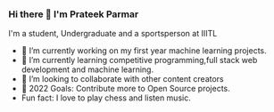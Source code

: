 ### Hi there 👋 I'm Prateek Parmar


I'm a student, Undergraduate and a sportsperson at IIITL

- 🔭 I’m currently working on my first year machine learning projects.
- 🌱 I’m currently learning competitive programming,full stack web development and machine learning.
- 👯 I’m looking to collaborate with other content creators
- 🥅 2022 Goals: Contribute more to Open Source projects.
-  Fun fact: I love to play chess and listen music.

